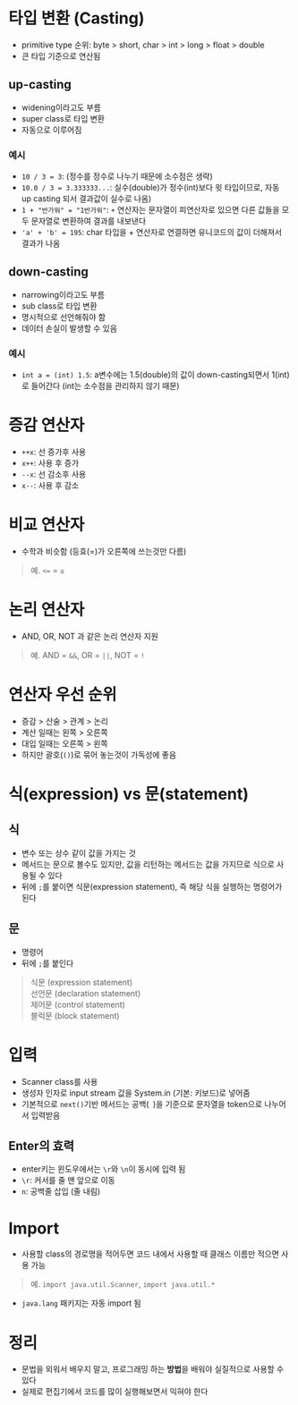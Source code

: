 # 타입 변환 (Casting)
- primitive type 순위: byte > short, char > int > long > float > double
- 큰 타입 기준으로 연산됨

## up-casting
- widening이라고도 부름
- super class로 타입 변환
- 자동으로 이루어짐

### 예시
- `10 / 3 = 3`: (정수를 정수로 나누기 때문에 소수점은 생략)
- `10.0 / 3 = 3.333333...`: 실수(double)가 정수(int)보다 윗 타입이므로, 자동 up casting 되서 결과값이 실수로 나옴)
- `1 + "반가워" = "1반가워"`: `+` 연산자는 문자열이 피연산자로 있으면 다른 값들을 모두 문자열로 변환하여 결과를 내보낸다
- `'a' + 'b' = 195`: char 타입을 + 연산자로 연결하면 유니코드의 값이 더해져서 결과가 나옴

## down-casting
- narrowing이라고도 부름
- sub class로 타입 변환
- 명시적으로 선언해줘야 함
- 데이터 손실이 발생할 수 있음

### 예시
- `int a = (int) 1.5`: a변수에는 1.5(double)의 값이 down-casting되면서 1(int)로 들어간다 (int는 소수점을 관리하지 않기 때문)


# 증감 연산자
- `++x`: 선 증가후 사용
- `x++`: 사용 후 증가
- `--x`: 선 감소후 사용
- `x--`: 사용 후 감소


# 비교 연산자
- 수학과 비슷함 (등효(=)가 오른쪽에 쓰는것만 다름)
> 예. `<=` = `≤`

# 논리 연산자
- AND, OR, NOT 과 같은 논리 연산자 지원
> 예. AND = `&&`, OR = `||`, NOT = `!`


# 연산자 우선 순위
- 증감 > 산술 > 관계 > 논리
- 계산 일때는 왼쪽 > 오른쪽
- 대입 일때는 오른쪽 > 왼쪽
- 하지만 괄호(`()`)로 묶어 놓는것이 가독성에 좋음


# 식(expression) vs 문(statement)
## 식
- 변수 또는 상수 같이 값을 가지는 것
- 메서드는 문으로 볼수도 있지만, 값을 리턴하는 메서드는 값을 가지므로 식으로 사용될 수 있다
- 뒤에 `;`를 붙이면 식문(expression statement), 즉 해당 식을 실행하는 명령어가 된다
## 문
- 명령어
- 뒤에 `;`를 붙인다
> 식문 (expression statement)  
> 선언문 (declaration statement)  
> 제어문 (control statement)  
> 블럭문 (block statement)  


# 입력
- Scanner class를 사용
- 생성자 인자로 input stream 값을 System.in (기본: 키보드)로 넣어줌
- 기본적으로 `next()`기반 메서드는 공백(` `)을 기준으로 문자열을 token으로 나누어서 입력받음
## Enter의 효력
- enter키는 윈도우에서는 `\r`와 `\n`이 동시에 입력 됨
- `\r`: 커서를 줄 맨 앞으로 이동
- `n`: 공백줄 삽입 (줄 내림)



# Import
- 사용할 class의 경로명을 적어두면 코드 내에서 사용할 때 클래스 이름만 적으면 사용 가능
> 예. `import java.util.Scanner`, `import java.util.*`
- `java.lang` 패키지는 자동 import 됨







# 정리
- 문법을 외워서 배우지 말고, 프로그래밍 하는 **방법**을 배워야 실질적으로 사용할 수 있다
- 실제로 편집기에서 코드를 많이 실행해보면서 익혀야 한다



